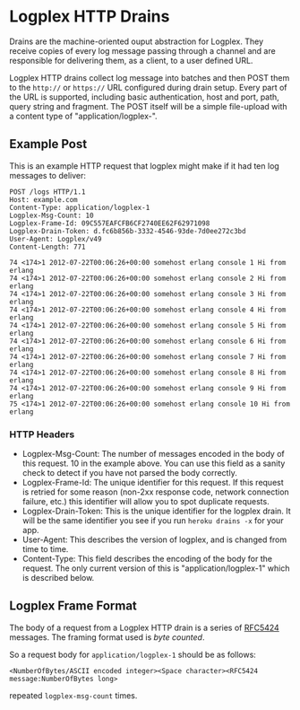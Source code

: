 # Logplex HTTP Drains

Drains are the machine-oriented ouput abstraction for Logplex. They receive copies of every log message passing through a channel and are responsible for delivering them, as a client, to a user defined URL.

Logplex HTTP drains collect log message into batches and then POST them to the `http://` or `https://` URL configured during drain setup. Every part of the URL is supported, including basic authentication, host and port, path, query string and fragment. The POST itself will be a simple file-upload with a content type of "application/logplex-<FormatVersion>".

## Example Post

This is an example HTTP request that logplex might make if it had ten log messages to deliver:

    POST /logs HTTP/1.1
    Host: example.com
    Content-Type: application/logplex-1
    Logplex-Msg-Count: 10
    Logplex-Frame-Id: 09C557EAFCFB6CF2740EE62F62971098
    Logplex-Drain-Token: d.fc6b856b-3332-4546-93de-7d0ee272c3bd
    User-Agent: Logplex/v49
    Content-Length: 771
    
    74 <174>1 2012-07-22T00:06:26+00:00 somehost erlang console 1 Hi from erlang
    74 <174>1 2012-07-22T00:06:26+00:00 somehost erlang console 2 Hi from erlang
    74 <174>1 2012-07-22T00:06:26+00:00 somehost erlang console 3 Hi from erlang
    74 <174>1 2012-07-22T00:06:26+00:00 somehost erlang console 4 Hi from erlang
    74 <174>1 2012-07-22T00:06:26+00:00 somehost erlang console 5 Hi from erlang
    74 <174>1 2012-07-22T00:06:26+00:00 somehost erlang console 6 Hi from erlang
    74 <174>1 2012-07-22T00:06:26+00:00 somehost erlang console 7 Hi from erlang
    74 <174>1 2012-07-22T00:06:26+00:00 somehost erlang console 8 Hi from erlang
    74 <174>1 2012-07-22T00:06:26+00:00 somehost erlang console 9 Hi from erlang
    75 <174>1 2012-07-22T00:06:26+00:00 somehost erlang console 10 Hi from erlang
        
    
### HTTP Headers

* Logplex-Msg-Count: The number of messages encoded in the body of this request. 10 in the example above. You can use this field as a sanity check to detect if you have not parsed the body correctly.
* Logplex-Frame-Id: The unique identifier for this request. If this request is retried for some reason (non-2xx response code, network connection failure, etc.) this identifier will allow you to spot duplicate requests.
* Logplex-Drain-Token: This is the unique identifier for the logplex drain. It will be the same identifier you see if you run `heroku drains -x` for your app.
* User-Agent: This describes the version of logplex, and is changed from time to time. 
* Content-Type: This field describes the encoding of the body for the request. The only current version of this is "application/logplex-1" which is described below.

## Logplex Frame Format

The body of a request from a Logplex HTTP drain is a series of [RFC5424](https://tools.ietf.org/html/rfc5424) messages. The framing format used is *byte counted*.

So a request body for `application/logplex-1` should be as follows:

    <NumberOfBytes/ASCII encoded integer><Space character><RFC5424 message:NumberOfBytes long>

repeated `logplex-msg-count` times.
